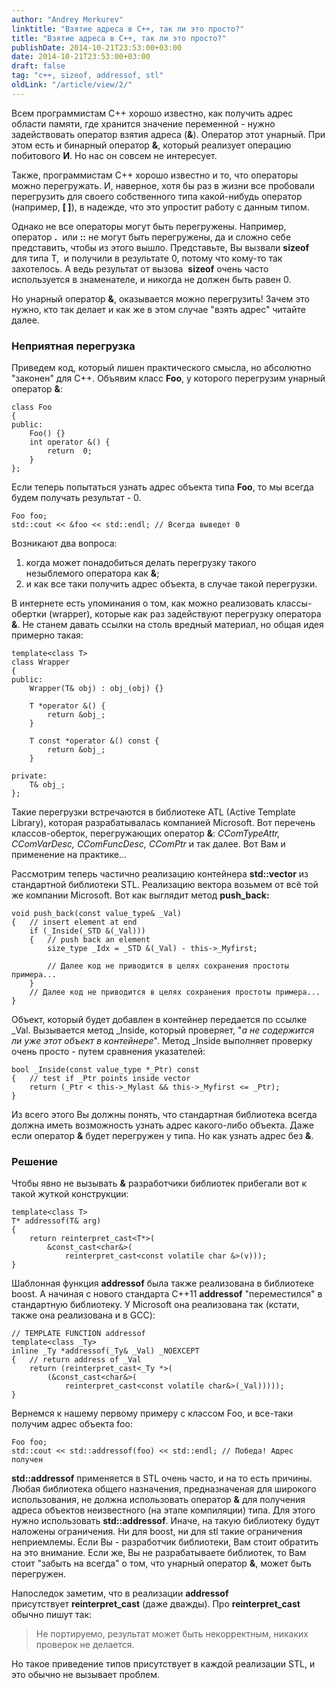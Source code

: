 ```yaml
---
author: "Andrey Merkurev"
linktitle: "Взятие адреса в C++, так ли это просто?"
title: "Взятие адреса в C++, так ли это просто?"
publishDate: 2014-10-21T23:53:00+03:00
date: 2014-10-21T23:53:00+03:00
draft: false
tag: "c++, sizeof, addressof, stl"
oldLink: "/article/view/2/"
---
```



Всем программистам C++ хорошо известно, как получить адрес области памяти, где хранится значение переменной - нужно задействовать оператор взятия адреса (**&**). Оператор этот унарный. При этом есть и бинарный оператор **&**, который реализует операцию побитового **И**. Но нас он совсем не интересует. 

Также, программистам C++ хорошо известно и то, что операторы можно перегружать. И, наверное, хотя бы раз в жизни все пробовали перегрузить для своего собственного типа какой-нибудь оператор (например, **\[ \]**), в надежде, что это упростит работу с данным типом.

Однако не все операторы могут быть перегружены. Например, оператор **.**  или **::** не могут быть перегружены, да и сложно себе представить, чтобы из этого вышло. Представьте, Вы вызвали **sizeof** для типа T,  и получили в результате 0, потому что кому-то так захотелось. А ведь результат от вызова  **sizeof** очень часто используется в знаменателе, и никогда не должен быть равен 0.

Но унарный оператор **&**, оказывается можно перегрузить! Зачем это нужно, кто так делает и как же в этом случае "взять адрес" читайте далее.


### **Неприятная перегрузка**

Приведем код, который лишен практического смысла, но абсолютно "законен" для C++. Объявим класс **Foo**, у которого перегрузим унарный оператор **&**:
```
class Foo
{
public:
    Foo() {}
    int operator &() {
        return  0;
    }
};
```
Если теперь попытаться узнать адрес объекта типа **Foo**, то мы всегда будем получать результат \- 0.
```
Foo foo;
std::cout << &foo << std::endl; // Всегда выведет 0
```
Возникают два вопроса:

1.  когда может понадобиться делать перегрузку такого незыблемого оператора как **&**;
2.  и как все таки получить адрес объекта, в случае такой перегрузки. 

В интернете есть упоминания о том, как можно реализовать классы-обертки (wrapper), которые как раз задействуют перегрузку оператора **&**. Не станем давать ссылки на столь вредный материал, но общая идея примерно такая:
```
template<class T>
class Wrapper
{
public:
    Wrapper(T& obj) : obj_(obj) {}

    T *operator &() {
        return &obj_;
    }

    T const *operator &() const {
        return &obj_;
    }

private:
    T& obj_;
};
```
Такие перегрузки встречаются в библиотеке ATL (Active Template Library), которая разрабатывалась компанией Microsoft. Вот перечень классов-оберток, перегружающих оператор **&**: _CComTypeAttr, CComVarDesc, CComFuncDesc, CComPtr_ и так далее. Вот Вам и применение на практике...

Рассмотрим теперь частично реализацию контейнера **std::vector** из стандартной библиотеки STL. Реализацию вектора возьмем от всё той же компании Microsoft. Вот как выглядит метод **push_back:**
```
void push_back(const value_type& _Val)
{   // insert element at end
    if (_Inside(_STD &(_Val)))
    {   // push back an element
        size_type _Idx = _STD &(_Val) - this->_Myfirst;
        
        // Далее код не приводится в целях сохранения простоты примера...
    }
    // Далее код не приводится в целях сохранения простоты примера...
}
```
Объект, который будет добавлен в контейнер передается по ссылке \_Val. Вызывается метод \_Inside, который проверяет, "_а не содержится ли уже этот объект в контейнере_". Метод _Inside выполняет проверку очень просто - путем сравнения указателей:
```
bool _Inside(const value_type *_Ptr) const
{   // test if _Ptr points inside vector
    return (_Ptr < this->_Mylast && this->_Myfirst <= _Ptr);
}
```
Из всего этого Вы должны понять, что стандартная библиотека всегда должна иметь возможность узнать адрес какого-либо объекта. Даже если оператор **&** будет перегружен у типа. Но как узнать адрес без **&**.

### **Решение**

Чтобы явно не вызывать **&** разработчики библиотек прибегали вот к такой жуткой конструкции:
```
template<class T>
T* addressof(T& arg) 
{
    return reinterpret_cast<T*>(
        &const_cast<char&>(
            reinterpret_cast<const volatile char &>(v)));
}
```
Шаблонная функция **addressof** была также реализована в библиотеке boost. А начиная с нового стандарта C++11 **addressof** "переместился" в стандартную библиотеку. У Microsoft она реализована так (кстати, также она реализована и в GCC):
```
// TEMPLATE FUNCTION addressof
template<class _Ty> 
inline _Ty *addressof(_Ty& _Val) _NOEXCEPT
{   // return address of _Val
    return (reinterpret_cast<_Ty *>(
        (&const_cast<char&>(
            reinterpret_cast<const volatile char&>(_Val)))));
}
```
Вернемся к нашему первому примеру с классом Foo, и все-таки получим адрес объекта foo:
```
Foo foo;
std::cout << std::addressof(foo) << std::endl; // Победа! Адрес получен
```
**std::addressof** применяется в STL очень часто, и на то есть причины. Любая библиотека общего назначения, предназначеная для широкого использования, не должна использовать оператор **&** для получения адреса объектов неизвестного (на этапе компиляции) типа. Для этого нужно использовать **std::addressof**. Иначе, на такую библиотеку будут наложены ограничения. Ни для boost, ни для stl такие ограничения неприемлемы. Если Вы - разработчик библиотеки, Вам стоит обратить на это внимание. Если же, Вы не разрабатываете библиотек, то Вам стоит "забыть на всегда" о том, что унарный оператор **&**, может быть перегружен.

  

Напоследок заметим, что в реализации **addressof** присутствует **reinterpret_cast** (даже дважды). Про **reinterpret_cast** обычно пишут так:

> Не портируемо, результат может быть некорректным, никаких проверок не делается.

Но такое приведение типов присутствует в каждой реализации STL, и это обычно не вызывает проблем.